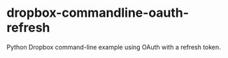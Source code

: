 # dropbox-commandline-oauth-refresh
Python Dropbox command-line example using OAuth with a refresh token.
